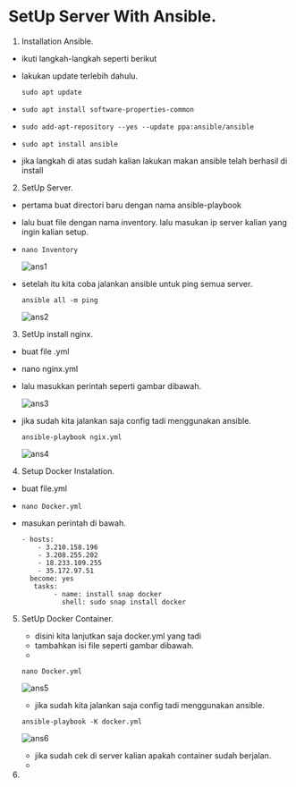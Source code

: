 # SetUp Server With Ansible.

1. Installation Ansible.

  * ikuti langkah-langkah seperti berikut
  * lakukan update terlebih dahulu. 

    `sudo apt update`
    
  * `sudo apt install software-properties-common`
  * `sudo add-apt-repository --yes --update ppa:ansible/ansible`
  * `sudo apt install ansible`
  * jika langkah di atas sudah kalian lakukan makan ansible telah berhasil di install

2. SetUp Server.

  * pertama buat directori baru dengan nama ansible-playbook
  * lalu buat file dengan nama inventory. lalu masukan ip server kalian yang ingin kalian setup.
  * `nano Inventory`
   
    ![ans1](https://user-images.githubusercontent.com/90166916/141717495-ecb32e88-5021-4779-8868-1d2e1bcf07b3.png)
  
  * setelah itu kita coba jalankan ansible untuk ping semua server.
    
    `ansible all -m ping`
    
    ![ans2](https://user-images.githubusercontent.com/90166916/141717766-1ecd62aa-4eca-4306-ad5b-acd50ddc4b64.png)
  
3. SetUp install nginx.
  
  * buat file .yml
  * nano nginx.yml 
  * lalu masukkan perintah seperti gambar dibawah.
    
    ![ans3](https://user-images.githubusercontent.com/90166916/141719068-d7212245-3b2e-49af-a95a-bf74a955db86.png)

  * jika sudah kita jalankan saja config tadi menggunakan ansible.

    `ansible-playbook ngix.yml`
    
    ![ans4](https://user-images.githubusercontent.com/90166916/141719138-28cbac99-0999-4900-ac2e-6425fa80476b.png)

4. Setup Docker Instalation.
  * buat file.yml
   
  * `nano Docker.yml`
  * masukan perintah di bawah.
    ``` 
    - hosts:
        - 3.210.158.196
        - 3.208.255.202
        - 18.233.109.255
        - 35.172.97.51
      become: yes
       tasks:
            - name: install snap docker
              shell: sudo snap install docker
    ```

5. SetUp Docker Container.
   * disini kita lanjutkan saja docker.yml yang tadi
   * tambahkan isi file seperti gambar dibawah.
   * 
    `nano Docker.yml`
  
    ![ans5](https://user-images.githubusercontent.com/90166916/141722896-c581a9f2-c0f3-47dc-b380-7912529b0e4e.png)

   * jika sudah kita jalankan saja config tadi menggunakan ansible.

    `ansible-playbook -K docker.yml`
    
    ![ans6](https://user-images.githubusercontent.com/90166916/141722890-44b692c7-2836-4e12-a2ea-a820f6a1712f.png)

   * jika sudah cek di server kalian apakah container sudah berjalan.
   * 
6.    
